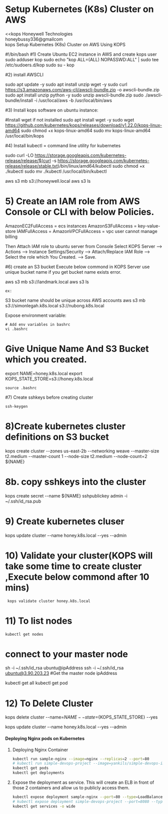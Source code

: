 # Setup Kubernetes (K8s) Cluster on AWS


<<kops
Honeywell Technologies  
honeybussy336@gmailcom  
kops
Setup Kubernetes (K8s) Cluster on AWS Using KOPS

#!/bin/bash
#1) Create Ubuntu EC2 instance in AWS and create kops user
   sudo adduser kop
   sudo echo "kop  ALL=(ALL) NOPASSWD:ALL" | sudo tee /etc/sudoers.d/kop
   sudo su - kop

#2) install AWSCLI

 sudo apt update -y
 sudo apt install unzip wget -y
 sudo curl https://s3.amazonaws.com/aws-cli/awscli-bundle.zip -o awscli-bundle.zip
 sudo apt install unzip python -y
 sudo unzip awscli-bundle.zip
 sudo ./awscli-bundle/install -i /usr/local/aws -b /usr/local/bin/aws
 
 
#3) Install kops software on ubuntu instance:

   #Install wget if not installed
   sudo apt install wget -y
   sudo wget https://github.com/kubernetes/kops/releases/download/v1.22.0/kops-linux-amd64
   sudo chmod +x kops-linux-amd64
   sudo mv kops-linux-amd64 /usr/local/bin/kops
 
#4) Install kubectl = command line utility for kubernetes

 sudo curl -LO https://storage.googleapis.com/kubernetes-release/release/$(curl -s https://storage.googleapis.com/kubernetes-release/release/stable.txt)/bin/linux/amd64/kubectl
 sudo chmod +x ./kubectl
 sudo mv ./kubectl /usr/local/bin/kubectl
 
 
 
 aws s3 mb s3://honeywell.local
 aws s3 ls

# 5) Create an IAM role from AWS Console or CLI with below Policies.

  AmazonEC2FullAccess  = ecs instances
  AmazonS3FullAccess   = key-value-store 
  IAMFullAccess        = 
  AmazonVPCFullAccess  = vpc 
    user cannot manage billing 


Then Attach IAM role to ubuntu server from Console Select KOPS Server --> Actions --> 
    Instance Settings/Security --> Attach/Replace IAM Role --> Select the role which
You Created. --> Save.
   


#6) create an S3 bucket Execute below commond in KOPS Server use unique bucket name if you get bucket name exists error.

  
  aws s3 mb s3://landmark.local
  aws s3 ls
  
    ex:
  S3 bucket name should be unique across AWS accounts 
  aws s3 mb s3://simonlegah.k8s.local    s3://nubong.k8s.local
     
  Expose environment variable:

    # Add env variables in bashrc
    vi .bashrc
  
  # Give Unique Name And S3 Bucket which you created.
  export NAME=honey.k8s.local
  export KOPS_STATE_STORE=s3://honey.k8s.local
 
    source .bashrc
  
#7) Create sshkeys before creating cluster

    ssh-keygen
 

# 8)Create kubernetes cluster definitions on S3 bucket

kops create cluster --zones us-east-2b --networking weave --master-size t2.medium --master-count 1 --node-size t2.medium --node-count=2 ${NAME}
  
# 8b. copy sshkeys into the cluster
kops create secret --name ${NAME} sshpublickey admin -i ~/.ssh/id_rsa.pub

# 9) Create kubernetes cluser

   kops update cluster --name honey.k8s.local --yes --admin

# 10) Validate your cluster(KOPS will take some time to create cluster ,Execute below commond after 10  mins)

     kops validate cluster honey.k8s.local
 
# 11) To list nodes

    kubectl get nodes 
  
 # connect to your master node
sh -i ~/.ssh/id_rsa ubuntu@ipAddress
ssh -i ~/.ssh/id_rsa ubuntu@3.90.203.23
#Get the master node ipAddress 

 kubectl get all 
 kubectl get pod
 
  # 12) To Delete Cluster

   kops delete cluster --name=${NAME} --state=${KOPS_STATE_STORE} --yes  
   
kops update cluster --name honey.k8s.local --yes --admin
   
#### Deploying Nginx pods on Kubernetes
1. Deploying Nginx Container
    ```sh
    kubectl run sample-nginx --image=nginx --replicas=2 --port=80
    # kubectl run simple-devops-project --image=yankils/simple-devops-image --replicas=2 --port=8080
    kubectl get pods
    kubectl get deployments
   ```

1. Expose the deployment as service. This will create an ELB in front of those 2 containers and allow us to publicly access them.
   ```sh
   kubectl expose deployment sample-nginx --port=80 --type=LoadBalancer
   # kubectl expose deployment simple-devops-project --port=8080 --type=LoadBalancer
   kubectl get services -o wide
   ```
